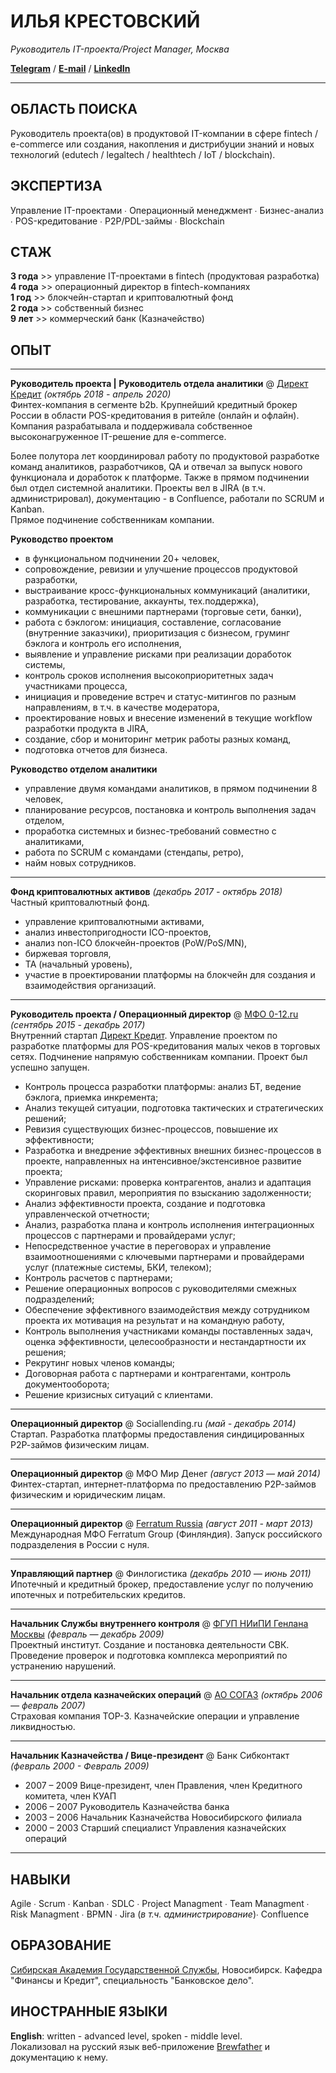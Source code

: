 # ИЛЬЯ КРЕСТОВСКИЙ    

_Руководитель IT-проекта/Project Manager, Москва_     



**[Telegram](https://www.t.me/karellinbeard)** / **[E-mail](mailto:ilya.krestovskiy@gmail.com)** / **[LinkedIn](https://www.linkedin.com/in/krestovskiy/)**    

---  

## ОБЛАСТЬ ПОИСКА  
Руководитель проекта(ов) в продуктовой IT-компании в сфере fintech / e-commerce или создания, накопления и дистрибуции знаний и новых технологий (edutech / legaltech / healthtech / IoT / blockchain).      

## ЭКСПЕРТИЗА  
Управление IT-проектами ∙ Операционный менеджмент ∙ Бизнес-анализ ∙ POS-кредитование ∙ P2P/PDL-займы ∙ Blockchain   

## СТАЖ
**3 года** >> управление IT-проектами в fintech (продуктовая разработка)    
**4 года** >> операционный директор в fintech-компаниях  
**1 год** >> блокчейн-стартап и криптовалютный фонд  
**2 года** >> собственный бизнес  
**9 лет** >> коммерческий банк (Казначейство)  

## ОПЫТ
---
**Руководитель проекта | Руководитель отдела аналитики** @ [Директ Кредит](www.dc2b.ru) *(октябрь 2018 -  апрель 2020)*   
Финтех-компания в сегменте b2b. Крупнейший кредитный брокер России в области POS-кредитования в ритейле (онлайн и офлайн). Компания разрабатывала и поддерживала собственное высоконагруженное IT-решение для e-commerce.    


Более полутора лет координировал работу по продуктовой разработке команд аналитиков, разработчиков, QA и отвечал за выпуск нового функционала и доработок к платформе. Также в прямом подчинении был отдел системной аналитики. Проекты вел в JIRA (в т.ч. администрировал), документацию - в Confluence, работали по SCRUM и Kanban.  
Прямое подчинение собственникам компании.  


**Руководство проектом**  
- в функциональном подчинении 20+ человек,  
- сопровождение, ревизии и улучшение процессов продуктовой разработки,  
- выстраивание кросс-функциональных коммуникаций (аналитики, разработка, тестирование, аккаунты, тех.поддержка),  
- коммуникации с внешними партнерами (торговые сети, банки),   
- работа с бэклогом: инициация, составление, согласование (внутренние заказчики), приоритизация с бизнесом, груминг бэклога и контроль его исполнения, 
- выявление и управление рисками при реализации доработок системы,  
- контроль сроков исполнения высокоприоритетных задач участниками процесса,  
- инициация и проведение встреч и статус-митингов по разным направлениям, в т.ч. в качестве модератора,  
- проектирование новых и внесение изменений в текущие workflow разработки продукта в JIRA,  
- создание, сбор и мониторинг метрик работы разных команд,  
- подготовка отчетов для бизнеса.  

**Руководство отделом аналитики**
- управление двумя командами аналитиков, в прямом подчинении 8 человек,   
- планирование ресурсов, постановка и контроль выполнения задач отделом,  
- проработка системных и бизнес-требований совместно с аналитиками,  
- работа по SCRUM с командами (стендапы, ретро),  
- найм новых сотрудников.    

---
**Фонд криптовалютных активов** *(декабрь 2017 - октябрь 2018)*  
Частный криптовалютный фонд.  

- управление криптовалютными активами,
- анализ инвестопригодности ICO-проектов,
- анализ non-ICO блокчейн-проектов (PoW/PoS/MN),
- биржевая торговля,
- ТА (начальный уровень),
- участие в проектировании платформы на блокчейн для создания и взаимодействия организаций.  


---
  
**Руководитель проекта / Операционный директор** @ [МФО 0-12.ru](https://0-12.ru/) *(сентябрь 2015 - декабрь 2017)*  
Внутренний стартап [Директ Кредит](www.dc2b.ru). Управление проектом по разработке платформы для POS-кредитования малых чеков в торговых сетях. Подчинение напрямую собственникам компании. Проект был успешно запущен.  
- Контроль процесса разработки платформы: анализ БТ, ведение бэклога, приемка инкремента;
- Анализ текущей ситуации, подготовка тактических и стратегических решений;
- Ревизия существующих бизнес-процессов, повышение их эффективности;
- Разработка и внедрение эффективных внешних бизнес-процессов в проекте, направленных на интенсивное/экстенсивное развитие проекта;
- Управление рисками: проверка контрагентов, анализ и адаптация скоринговых правил, мероприятия по взысканию задолженности;
- Анализ эффективности проекта, создание и подготовка управленческой отчетности;
- Анализ, разработка плана и контроль исполнения интеграционных процессов с партнерами и провайдерами услуг;
- Непосредственное участие в переговорах и управление взаимоотношениями с ключевыми партнерами и провайдерами услуг (платежные системы, БКИ, телеком);
- Контроль расчетов с партнерами;
- Решение операционных вопросов с руководителями смежных подразделений;
- Обеспечение эффективного взаимодействия между сотрудником проекта их мотивация на результат и на командную работу,
- Контроль выполнения участниками команды поставленных задач, оценка эффективности, целесообразности и нестандартности их решения;
- Рекрутинг новых членов команды;
- Договорная работа с партнерами и контрагентами, контроль документооборота;
- Решение кризисных ситуаций с клиентами.

---
**Операционный директор** @ Sociallending.ru  *(май - декабрь 2014)*  
Стартап. Разработка платформы предоставления синдицированных Р2Р-займов физическим лицам.  

---
**Операционный директор** @ МФО Мир Денег *(август 2013 — май 2014)*  
Финтех-стартап, интернет-платформа по предоставлению Р2Р-займов физическим и юридическим лицам.  

----
**Операционный директор** @ [Ferratum Russia](https://www.ferratum.ru/) *(август 2011 - март 2013)*  
Международная МФО Ferratum Group (Финляндия). Запуск российского подразделения в России с нуля.  

---
**Управляющий партнер** @ Финлогистика *(декабрь 2010 — июнь 2011)*  
Ипотечный и кредитный брокер, предоставление услуг по получению ипотечных и потребительских кредитов.  

---
**Начальник Cлужбы внутреннего контроля** @ [ФГУП НИиПИ Генлана Москвы](http://www.genplanmos.ru/) *(февраль — декабрь 2009)*  
Проектный институт. Создание и постановка деятельности СВК. Проведение проверок и подготовка комплекса мероприятий по устранению нарушений.

---
**Начальник отдела казначейских операций** @ [АО СОГАЗ](https://www.sogaz.ru/) *(октябрь 2006 — февраль 2007)*  
Страховая компания ТОР-3. Казначейские операции и управление ликвидностью.  

---
**Начальник Казначейства / Вице-президент** @ Банк Сибконтакт *(февраль 2000 - Февраль 2009)*  
- 2007 – 2009  Вице-президент, член Правления, член Кредитного комитета, член КУАП 
- 2006 – 2007  Руководитель Казначейства банка 
- 2003 – 2006  Начальник Казначейства Новосибирского филиала 
- 2000 – 2003  Старший специалист Управления казначейских операций  

---
## НАВЫКИ  
Agile ∙ Scrum ∙ Kanban ∙ SDLC ∙ Project Managment ∙ Team Managment ∙  Risk Managment ∙ BPMN ∙ Jira (_в т.ч. администрирование_)∙ Confluence  

## ОБРАЗОВАНИЕ
[Сибирская Академия Государственной Службы](https://www.ranepa.ru/), Новосибирск. Кафедра "Финансы и Кредит", специальность "Банковское дело".

## ИНОСТРАННЫЕ ЯЗЫКИ  
**English**: written - advanced level, spoken - middle level.  
Локализовал на русский язык веб-приложение [Brewfather](brewfather.app) и документацию к нему.
